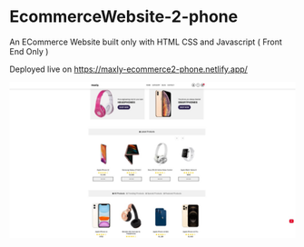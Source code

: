 # EcommerceWebsite-2-phone
An ECommerce Website built only with HTML CSS and Javascript ( Front End Only )

Deployed live on https://maxly-ecommerce2-phone.netlify.app/

![](SitePreview.jpg)

